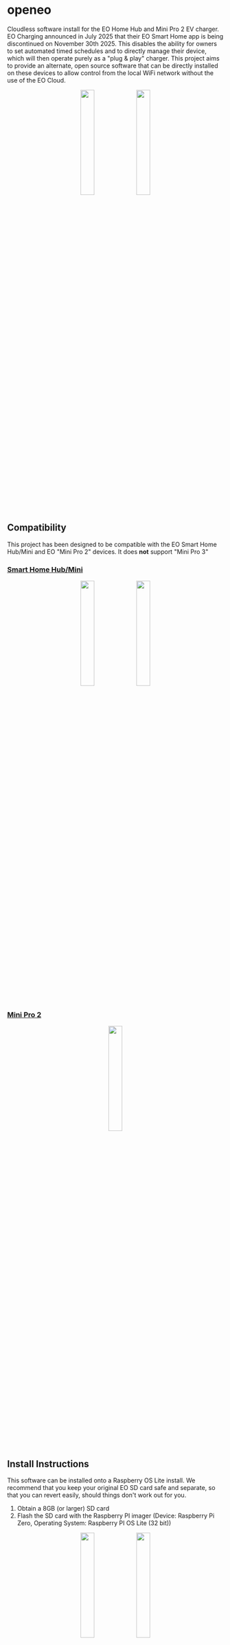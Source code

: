 # openeo
Cloudless software install for the EO Home Hub and Mini Pro 2 EV charger.
EO Charging announced in July 2025 that their EO Smart Home app is being discontinued on November 30th 2025. This disables the ability for owners to set automated timed schedules and to directly manage their device, which will then operate purely as a "plug & play" charger. This project aims to provide an alternate, open source software that can be directly installed on these devices to allow control from the local WiFi network without the use of the EO Cloud. 

<p align="center">
<img src="https://github.com/user-attachments/assets/e4592063-7f7b-485f-af75-c6b6009f6c96" style="width:25%; height:auto;"  />
<img src="https://github.com/user-attachments/assets/1e6d8d2f-df0d-4b3b-8647-fd621d5297e4" style="width:25%; height:auto;"  />
</p>

## Compatibility
This project has been designed to be compatible with the EO Smart Home Hub/Mini and EO "Mini Pro 2" devices. It does **not** support "Mini Pro 3"

### [Smart Home Hub/Mini](https://github.com/user-attachments/files/22066221/EO_Home_Hub.pdf)
<p align="center">
<img src="https://github.com/user-attachments/assets/1ad1ba51-ef88-4cb6-9a99-9f922e32f02c" style="width:25%; height:auto;" />
<img src="https://github.com/user-attachments/assets/62a2e6cc-128f-49bd-8265-9c09de2d08fe" style="width:25%; height:auto;" />
  
</p>

### [Mini Pro 2](https://github.com/user-attachments/files/22066224/eo-mini-pro-2-installation-and-userguide.pdf)
<p align="center">
<img src="https://github.com/user-attachments/assets/5488462c-a5c6-44c0-843b-16ec874e846a" style="width:25%; height:auto;" />
</p>

## Install Instructions
This software can be installed onto a Raspberry OS Lite install. We recommend that you keep your original EO SD card safe and separate, so that you can revert easily, should things don't work out for you.

1. Obtain a 8GB (or larger) SD card
2. Flash the SD card with the Raspberry PI imager (Device: Raspberry Pi Zero, Operating System: Raspberry PI OS Lite (32 bit))

<p align="center">
<img src="https://github.com/user-attachments/assets/58fc15c4-ed2e-403d-b8f1-7e83a6c8c2b7" style="width:25%; height:auto;" />
<img src="https://github.com/user-attachments/assets/db492985-58e3-4b18-8bb2-5eb0fb31cb6d" style="width:25%; height:auto;" />
</p>

3. In the Raspberry PI imager "General" settings - set your Hostname, Username/Password, Wirelss LAN and Locale settings as appropriate. There are no restrictions on what to set your hostname, but you must create a user of "pi"

<p align="center"><img  alt="image" src="https://github.com/user-attachments/assets/da0e365a-141b-4f70-8be8-5f23a900dfa3" style="width:25%; height:auto;"/></p>

4. In the Raspberry PI imager "Services" settings - ensure that SSH is enabled, and I would recommend that public-key authentication is enabled, and you should add your SSH public key as approprate.

<p align="center"><img alt="Screenshot 2025-07-19 142824" src="https://github.com/user-attachments/assets/d4768f5d-19f3-4355-a44e-6216e492dc30" style="width:25%; height:auto;" />
</p>

5. *IMPORTANT* Once the new SD card has been created, remove power to your EO box by disconnecting it or by switching off the relevant breaker in your consumer unit. Please ensure that it is completely isolated from the mains electricity. *If you are unsure that the electricity is fully disconnected, then do not proceed*.
6. Open the Smart Hub or Mini Pro 2 box by loosening the four captive screws that are visible on the front of the case (you may need to remove the four rubber covers, if they are fitted), and you will see the Raspberry Pi inside (Smart Hub is a Raspberry Pi 3, and the Mini Pro 2 is a smaller Raspberry Pi Zero). You can now switch the SD cards, keeping the original safe. Whilst you are doing this, on the Mini Pro 2, take care to not accidentally dislodge the cables connecting the raspberry pi board with the main control board in the lid of the unit.

<table style="width:80%"><tr><td>
<p align="center">
<figure>
<img src="https://github.com/user-attachments/assets/d6a89cbe-7f8c-448c-9222-654200d533d4" style="width:50%; height:auto;" />
<br><figcaption>Smart Hub</figcaption>
</figure>
</td><td>
<figure>
<img src="https://github.com/user-attachments/assets/791a735f-6907-45ce-a0b4-738466f55b5b" style="width:50%; height:auto;" />
<br><figcaption>Mini Pro 2</figcaption>
</figure>
</p>
</td></tr></table>
7. Close the EO enclosure, and apply power to it. The RPi Zero should boot, and if you got the configuration correct in step #3 above, it will then join your wireless network and you can log in with SSH (you should be able to find the RPi IP address from your broadband router). Note that the first time that you power up with a fresh SD card, it will take about five minutes to fully boot before it is seen on the network.
8. Log onto your account on the RPi Zero via SSH over the WiFi network, and run the following commands. This will download the software from github and run the installation process, then reboots your RPi to allow the software to finish configuring and start up.

~~~~
curl -sSL https://github.com/minceheid/openeo/raw/refs/heads/main/openeo_download.py | python3 -
sudo reboot
~~~~

Once the RPi Zero reboots, it should all be working. You should be able to point your browser at the IP address (or you can use mDNS to navigate to _hostname_.local - where _hostname_ is whichever hostname you set in step 3 above). You should see the configuration web page, showing the charger status, and giving you control.

*Note* - at this time, only the **_Schedule_** mode and **_Manual_** mode is available. We will be adding **_Remote_** (OCPP) shortly.

## Solar Integration
Where there is a CT clamp measuring solar generation, openeo can control vehicle charge, based on the solar generation. To enable this feature, select the "Solar Charging Enabled" options in the settings. Additionally, you can optionally set a solar reservation value. As an example, if your CT clamp is reporting 10A of solar generation, and your Solar Reservation is set at 3A, then your vehicle will charge at 7A. This may allow you to reduce grid consumption for power requirements elsewhere in your home. The operation of solar charging **does not** require the manual override or a schedule to be active for it to charge the vehicle. To ensure that you make the most of solar generation, it is permanently active when this setting is enabled.

## Load Balancing
If this charger is used on a looped supply, a small fuse, or shares a supply with another charger, you may wish to consider reviewing the Load Management settings to avoid a failure of the main incoming fuse, which would result in a total power outage to the home, and would require your electricity supplier to visit and correct the failure. The load balancing feature is included for testing purposes but for now, *DO NOT* use this software if you **depend** upon that feature.
The Load Balancing feature requires the use of a CT clamp on your inbound electricity supply, usually located at your meter. The settings page allows to set a site maximum current draw (the default is 60A). Vehicle charging will be limited to prevent openeo from exceeding this limit. As an example, if your site limit is set to 80A, and your site CT is reading 74A, then the maximum that openeo will allow you to charge your vehicle at is 6A.

## Updating
From time to time, we will update the software. When a new release is tagged on GitHub, your openeo installation can be updated by simply repeating the install procedure. This will retrieve the latest release, install and activate it:
~~~~
curl -sSL https://github.com/minceheid/openeo/raw/refs/heads/main/openeo_download.py | python3 -
sudo reboot
~~~~

## Configuration
On first start, the default configuration will be loaded into the configuration database (stored in /home/pi/etc/config.db) - any settings changes (schedule timing, mode change, etc) are retained by updating this configuration database. To revert entirely to defaults, the /home/pi/etc/config.db file can be deleted, and the software restarted.

New configuration can be manually added by creating a JSON file called /home/pi/etc/config.json. This file is read at startup, and if sucessfully merged into the configuration database, it is renamed to config.json_loaded

Example ```~pi/etc/config.json``` file to set the default log level to debug (normally "info")
```
{"chargeroptions":{"log_level":"debug"}}
```

## Troubleshooting
After installation - if you recieve a red "Controller Error" message that persists for more than a minute, then this indicates that the Raspberry Pi has not been able to establish serial communication with the charger contol board. We recommend that you doublecheck the connection within the unit (these instructions assume Mini Pro 2)

<p align="center"><img src="https://github.com/user-attachments/assets/bcc180dc-f8c1-4e36-a994-a1190989f947" style="width:50%; height:auto;"/></p>

1. turn power to the charger off at the consumer unit
2. take the cover off
3. check carefully that the cable that runs between the Raspberry Pi board and the power board (the one with the big relay) is fully and correctly seated on both ends
4. assembly is the reverse of disassembly

## openeo_download.py
The openeo_download.py program helps to manage the download and deployment of the software. Run with no parameters, it will locate and download/install the latest release from GitHub. Parameters available to further assist are:
* ```--list``` : list available releases or branches (for dev use only)
* ```--release <name>```: install the given release. This might allow for install of an earlier release, for example. The ```<name>``` can also be a branch name, in which case it will download and try to deploy the head of the named branch, though this is intended for development use only.   

## Important Notes
The openeo charger cannot currently accommodate the following features:

* Control is currently only possible locally via the web interface and some phones when connected to the same wireless network as the charger.  Whilst it is possible to expose your openeo instance to the public internet, we strongly advise that you do not do so, since the application has not been audited for security vulnerabilities yet.  This also means you can't (yet) control charging remotely, though we will be releasing Home Assistant support in the near future which should allow this.

## Disclaimer
The software is provided "as is", without warranty of any kind, express or implied, including but not limited to the warranties of merchantability, fitness for a particular purpose and noninfringement. In no event shall the authors or copyright holders be liable for any claim, damages or other liability, whether in an action of contract, tort or otherwise, arising from, out of or in connection with the software or the use or other dealings in the software.   Please see the important terms and conditions in the `LICENSE.txt` file.   The software has been developed by clean-room reverse engineering of the existing EO software and no copyrighted EO code is used in this application.  
